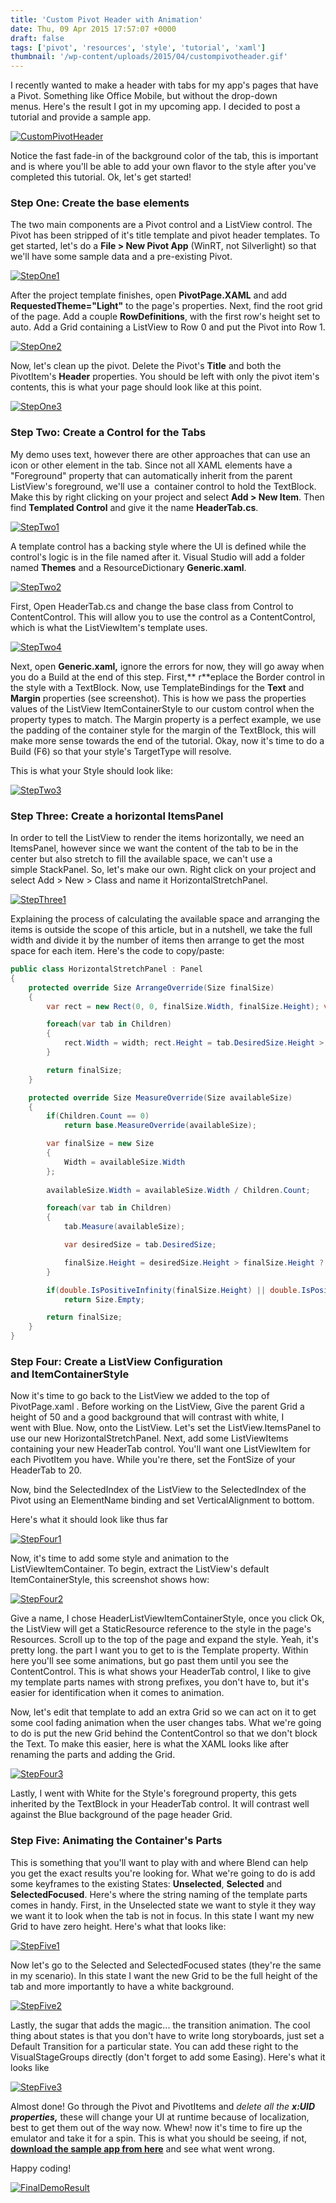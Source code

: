 ```yaml
---
title: 'Custom Pivot Header with Animation'
date: Thu, 09 Apr 2015 17:57:07 +0000
draft: false
tags: ['pivot', 'resources', 'style', 'tutorial', 'xaml']
thumbnail: '/wp-content/uploads/2015/04/custompivotheader.gif'
---
```


I recently wanted to make a header with tabs for my app's pages that have a Pivot. Something like Office Mobile, but without the drop-down menus. Here's the result I got in my upcoming app. I decided to post a tutorial and provide a sample app.

[![CustomPivotHeader](/wp-content/uploads/2015/04/custompivotheader.gif)](/wp-content/uploads/2015/04/custompivotheader.gif)

Notice the fast fade-in of the background color of the tab, this is important and is where you'll be able to add your own flavor to the style after you've completed this tutorial. Ok, let's get started!

### Step One: Create the base elements

The two main components are a Pivot control and a ListView control. The Pivot has been stripped of it's title template and pivot header templates. To get started, let's do a **File > New Pivot App** (WinRT, not Silverlight) so that we'll have some sample data and a pre-existing Pivot.

[![StepOne1](/wp-content/uploads/2015/04/stepone1.png?w=700)](/wp-content/uploads/2015/04/stepone1.png)

After the project template finishes, open **PivotPage.XAML** and add **RequestedTheme="Light"** to the page's properties. Next, find the root grid of the page. Add a couple **RowDefinitions**, with the first row's height set to auto. Add a Grid containing a ListView to Row 0 and put the Pivot into Row 1.

[![StepOne2](/wp-content/uploads/2015/04/stepone2.png?w=700)](/wp-content/uploads/2015/04/stepone2.png)

Now, let's clean up the pivot. Delete the Pivot's **Title** and both the PivotItem's **Header** properties. You should be left with only the pivot item's contents, this is what your page should look like at this point.

[![StepOne3](/wp-content/uploads/2015/04/stepone3.png?w=700)](/wp-content/uploads/2015/04/stepone3.png)

### Step Two: Create a Control for the Tabs

My demo uses text, however there are other approaches that can use an icon or other element in the tab. Since not all XAML elements have a "Foreground" property that can automatically inherit from the parent ListView's foreground, we'll use a  container control to hold the TextBlock. Make this by right clicking on your project and select **Add > New Item**. Then find **Templated Control** and give it the name **HeaderTab.cs**.

[![StepTwo1](/wp-content/uploads/2015/04/steptwo1.png?w=700)](/wp-content/uploads/2015/04/steptwo1.png)

A template control has a backing style where the UI is defined while the control's logic is in the file named after it. Visual Studio will add a folder named **Themes** and a ResourceDictionary **Generic.xaml**.

[![StepTwo2](/wp-content/uploads/2015/04/steptwo2.png)](/wp-content/uploads/2015/04/steptwo2.png)

First, Open HeaderTab.cs and change the base class from Control to ContentControl. This will allow you to use the control as a ContentControl, which is what the ListViewItem's template uses.

[![StepTwo4](/wp-content/uploads/2015/04/steptwo4.png?w=700)](/wp-content/uploads/2015/04/steptwo4.png)

Next, open **Generic.xaml,** ignore the errors for now, they will go away when you do a Build at the end of this step. First,** r**eplace the Border control in the style with a TextBlock. Now, use TemplateBindings for the **Text** and **Margin** properties (see screenshot). This is how we pass the properties values of the ListView ItemContainerStyle to our custom control when the property types to match. The Margin property is a perfect example, we use the padding of the container style for the margin of the TextBlock, this will make more sense towards the end of the tutorial. Okay, now it's time to do a Build (F6) so that your style's TargetType will resolve.

This is what your Style should look like:

[![StepTwo3](/wp-content/uploads/2015/04/steptwo3.png)](/wp-content/uploads/2015/04/steptwo3.png)

### Step Three: Create a horizontal ItemsPanel

In order to tell the ListView to render the items horizontally, we need an ItemsPanel, however since we want the content of the tab to be in the center but also stretch to fill the available space, we can't use a simple StackPanel. So, let's make our own. Right click on your project and select Add > New > Class and name it HorizontalStretchPanel.

[![StepThree1](/wp-content/uploads/2015/04/stepthree1.png?w=700)](/wp-content/uploads/2015/04/stepthree1.png)

Explaining the process of calculating the available space and arranging the items is outside the scope of this article, but in a nutshell, we take the full width and divide it by the number of items then arrange to get the most space for each item. Here's the code to copy/paste:


```csharp
public class HorizontalStretchPanel : Panel 
{ 
    protected override Size ArrangeOverride(Size finalSize) 
    { 
        var rect = new Rect(0, 0, finalSize.Width, finalSize.Height); var width = finalSize.Width / Children.Count;

        foreach(var tab in Children) 
        { 
            rect.Width = width; rect.Height = tab.DesiredSize.Height > finalSize.Height ? tab.DesiredSize.Height : finalSize.Height; tab.Arrange(rect); rect.X = width + rect.X; 
        }

        return finalSize; 
    }

    protected override Size MeasureOverride(Size availableSize) 
    { 
        if(Children.Count == 0) 
            return base.MeasureOverride(availableSize);

        var finalSize = new Size 
        { 
            Width = availableSize.Width 
        }; 
        
        availableSize.Width = availableSize.Width / Children.Count;

        foreach(var tab in Children) 
        { 
            tab.Measure(availableSize);

            var desiredSize = tab.DesiredSize; 

            finalSize.Height = desiredSize.Height > finalSize.Height ? desiredSize.Height : finalSize.Height; 
        }

        if(double.IsPositiveInfinity(finalSize.Height) || double.IsPositiveInfinity(finalSize.Width)) 
            return Size.Empty;

        return finalSize; 
    } 
}
```


### Step Four: Create a ListView Configuration and ItemContainerStyle

Now it's time to go back to the ListView we added to the top of PivotPage.xaml . Before working on the ListView, Give the parent Grid a height of 50 and a good background that will contrast with white, I went with Blue. Now, onto the ListView. Let's set the ListView.ItemsPanel to use our new HorizontalStretchPanel. Next, add some ListViewItems containing your new HeaderTab control. You'll want one ListViewItem for each PivotItem you have. While you're there, set the FontSize of your HeaderTab to 20.

Now, bind the SelectedIndex of the ListView to the SelectedIndex of the Pivot using an ElementName binding and set VerticalAlignment to bottom.

Here's what it should look like thus far

[![StepFour1](/wp-content/uploads/2015/04/stepfour1.png)](/wp-content/uploads/2015/04/stepfour1.png)

Now, it's time to add some style and animation to the ListViewItemContainer. To begin, extract the ListView's default ItemContainerStyle, this screenshot shows how:

[![StepFour2](/wp-content/uploads/2015/04/stepfour2.png?w=700)](/wp-content/uploads/2015/04/stepfour2.png)

Give a name, I chose HeaderListViewItemContainerStyle, once you click Ok, the ListView will get a StaticResource reference to the style in the page's Resources. Scroll up to the top of the page and expand the style. Yeah, it's pretty long. the part I want you to get to is the Template property. Within here you'll see some animations, but go past them until you see the ContentControl. This is what shows your HeaderTab control, I like to give my template parts names with strong prefixes, you don't have to, but it's easier for identification when it comes to animation.

Now, let's edit that template to add an extra Grid so we can act on it to get some cool fading animation when the user changes tabs. What we're going to do is put the new Grid behind the ContentControl so that we don't block the Text. To make this easier, here is what the XAML looks like after renaming the parts and adding the Grid.

[![StepFour3](/wp-content/uploads/2015/04/stepfour3.png)](/wp-content/uploads/2015/04/stepfour3.png)

Lastly, I went with White for the Style's foreground property, this gets inherited by the TextBlock in your HeaderTab control. It will contrast well against the Blue background of the page header Grid.

### Step Five: Animating the Container's Parts

This is something that you'll want to play with and where Blend can help you get the exact results you're looking for. What we're going to do is add some keyframes to the existing States: **Unselected**, **Selected** and **SelectedFocused**. Here's where the string naming of the template parts comes in handy. First, in the Unselected state we want to style it they way we want it to look when the tab is not in focus. In this state I want my new Grid to have zero height. Here's what that looks like:

[![StepFive1](/wp-content/uploads/2015/04/stepfive1.png?w=700)](/wp-content/uploads/2015/04/stepfive1.png)

Now let's go to the Selected and SelectedFocused states (they're the same in my scenario). In this state I want the new Grid to be the full height of the tab and more importantly to have a white background.

[![StepFive2](/wp-content/uploads/2015/04/stepfive2.png)](/wp-content/uploads/2015/04/stepfive2.png)

Lastly, the sugar that adds the magic... the transition animation. The cool thing about states is that you don't have to write long storyboards, just set a Default Transition for a particular state. You can add these right to the VisualStageGroups directly (don't forget to add some Easing). Here's what it looks like

[![StepFive3](/wp-content/uploads/2015/04/stepfive3.png)](/wp-content/uploads/2015/04/stepfive3.png)

Almost done! Go through the Pivot and PivotItems and _delete all the **x:UID properties,**_ these will change your UI at runtime because of localization, best to get them out of the way now. Whew! now it's time to fire up the emulator and take it for a spin. This is what you should be seeing, if not, **[download the sample app from here](https://onedrive.live.com/redir?resid=43d5c5111e418478!629253&authkey=!AM4GuwxtLW1Ojlo&ithint=file%2czip "Sample App")** and see what went wrong.

Happy coding!

[![FinalDemoResult](/wp-content/uploads/2015/04/finaldemoresult.gif)](/wp-content/uploads/2015/04/finaldemoresult.gif)